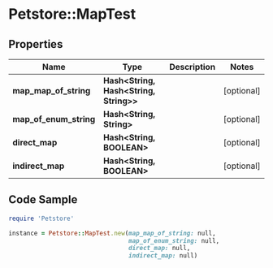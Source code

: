 # Petstore::MapTest

## Properties
Name | Type | Description | Notes
------------ | ------------- | ------------- | -------------
**map_map_of_string** | **Hash&lt;String, Hash&lt;String, String&gt;&gt;** |  | [optional] 
**map_of_enum_string** | **Hash&lt;String, String&gt;** |  | [optional] 
**direct_map** | **Hash&lt;String, BOOLEAN&gt;** |  | [optional] 
**indirect_map** | **Hash&lt;String, BOOLEAN&gt;** |  | [optional] 

## Code Sample

```ruby
require 'Petstore'

instance = Petstore::MapTest.new(map_map_of_string: null,
                                 map_of_enum_string: null,
                                 direct_map: null,
                                 indirect_map: null)
```


